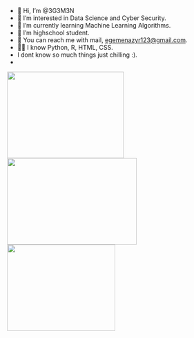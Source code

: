- 👋 Hi, I’m @3G3M3N
- 👀 I’m interested in Data Science and Cyber Security.
- 🌱 I’m currently learning Machine Learning Algorithms.
- 💞️ I’m highschool student.
- 🧐 You can reach me with mail, egemenazyr123@gmail.com. 
- 👨‍💻 I know Python, R, HTML, CSS. 
- I dont know so much things just chilling :).
- 
<img src="https://miro.medium.com/max/1400/0*DdYAfo_NsnAeHrur" width="270" height="200"><img src="https://miro.medium.com/max/765/1*cyXCE-JcBelTyrK-58w6_Q.png" width="300" height="200"><img src="https://bilginc.com/blog/r-programlama-nedir.jpg" width="250" height="200">

